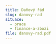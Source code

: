 ```yaml
---
title: Daňový řád
slug: danovy-rad
situace:
  - prace
  - finance-a-zbozi
file: danovy-rad.pdf
---
```

